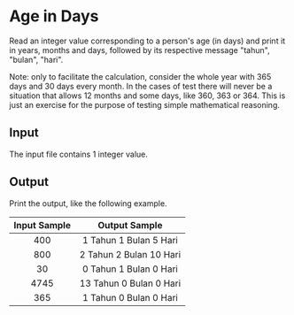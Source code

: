 # Age in Days

Read an integer value corresponding to a person's age (in days) and print it in years, months and days, followed by its respective message "tahun", "bulan", "hari".

Note: only to facilitate the calculation, consider the whole year with 365 days and 30 days every month. In the cases of test there will never be a situation that allows 12 months and some days, like 360, 363 or 364. This is just an exercise for the purpose of testing simple mathematical reasoning.

## Input

The input file contains 1 integer value.

## Output

Print the output, like the following example.

| Input Sample |      Output Sample      |
| :----------: | :---------------------: |
|     400      | 1 Tahun 1 Bulan 5 Hari  |
|     800      | 2 Tahun 2 Bulan 10 Hari |
|      30      | 0 Tahun 1 Bulan 0 Hari  |
|     4745     | 13 Tahun 0 Bulan 0 Hari |
|     365      | 1 Tahun 0 Bulan 0 Hari  |

